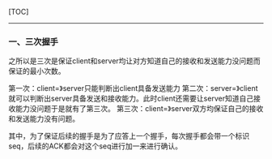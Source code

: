 [TOC]
***

### 一、三次握手

之所以是三次是保证client和server均让对方知道自己的接收和发送能力没问题而保证的最小次数。

第一次：client=》server只能判断出client具备发送能力
第二次：server=》client就可以判断出server具备发送和接收能力。此时client还需要让server知道自己接收能力没问题于是就有了第三次。
第三次：client=》server双方均保证自己的接收和发送能力没有问题。

其中，为了保证后续的握手是为了应答上一个握手，每次握手都会带一个标识seq，后续的ACK都会对这个seq进行加一来进行确认。
